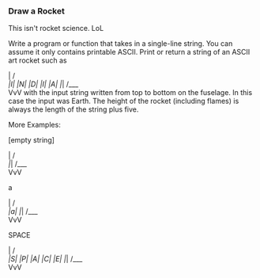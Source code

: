 ### Draw a Rocket

This isn't rocket science. LoL

Write a program or function that takes in a single-line string. You can assume it only contains printable ASCII. Print or return a string of an ASCII art rocket such as

   |
  /_\
  |I|
  |N|
  |D|
  |I|
  |A|
  |_|
 /___\
  VvV
with the input string written from top to bottom on the fuselage. In this case the input was Earth. The height of the rocket (including flames) is always the length of the string plus five.

More Examples:

[empty string]

  |
 /_\
 |_|
/___\
 VvV

a

  |
 /_\
 |a|
 |_|
/___\
 VvV


SPACE

  |
 /_\
 |S|
 |P|
 |A|
 |C|
 |E|
 |_|
/___\
 VvV

